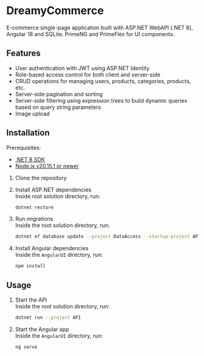 # DreamyCommerce

E-commerce single-page application built with ASP.NET WebAPI (.NET 8), Angular 18 and SQLite. PrimeNG and PrimeFlex for UI components.

## Features

- User authentication with JWT using ASP.NET Identity
- Role-based access control for both client and server-side
- CRUD operations for managing users, products, categories, products, etc.
- Server-side pagination and sorting
- Server-side filtering using expression trees to build dynamic queries based on query string parameters
- Image upload

## Installation

Prerequisites:
- [.NET 8 SDK](https://dotnet.microsoft.com/download/dotnet/8.0)
- [Node.js v20.15.1 or newer](https://nodejs.org/en/download/package-manager)

1. Clone the repository
2. Install ASP.NET dependencies  
   Inside root solution directory, run:

   ```bash
   dotnet restore
   ```
3. Run migrations  
   Inside the root solution directory, run:

   ```bash
   dotnet ef database update --project DataAccess --startup-project API
   ```
4. Install Angular dependencies  
   Inside the `AngularUI` directory, run:

   ```bash
   npm install
   ```
## Usage

1. Start the API  
   Inside the root solution directory, run:

   ```bash
   dotnet run --project API
   ```

2. Start the Angular app  
    Inside the `AngularUI` directory, run:
    
    ```bash
    ng serve
    ```





